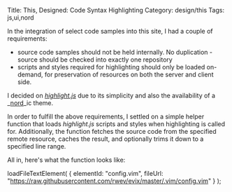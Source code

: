 Title: This, Designed: Code Syntax Highlighting
Category: design/this
Tags: js,ui,nord

In the integration of select code samples into this site, I had a couple of requirements:

- source code samples should not be held internally. No duplication - source should be checked into exactly one repository
- scripts and styles required for highlighting should only be loaded on-demand, for preservation of resources on both the server and client side. 

I decided on _[highlight.js](https://highlightjs.org/)_ due to its simplicity and also the availability of a _[nord](https://github.com/arcticicestudio/nord-highlightjs)_ic theme. 

In order to fulfill the above requirements, I settled on a simple helper function that loads _highlight.js_ scripts and styles when highlighting is called for. Additionally, the function fetches the source code from the specified remote resource, caches the result, and optionally trims it down to a specified line range. 

All in, here's what the function looks like:

loadFileTextElement(
    {
        elementId: "config.vim",
        fileUrl: "https://raw.githubusercontent.com/rwev/evix/master/.vim/config.vim"
    }
 );


